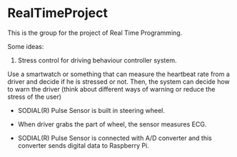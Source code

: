 # RealTimeProject
This is the group for the project of Real Time Programming.

Some ideas:

1. Stress control for driving behaviour controller system.

Use a smartwatch or something that can measure the heartbeat rate from a driver and decide if he is stressed or not. Then, the system can decide how to warn the driver (think about different ways of warning or reduce the stress of the user)


<System Configuration>
  
- SODIAL(R) Pulse Sensor is built in steering wheel. 

- When driver grabs the part of wheel, the sensor measures ECG. 

- SODIAL(R) Pulse Sensor is connected with A/D converter and this converter sends digital data to Raspberry Pi. 








